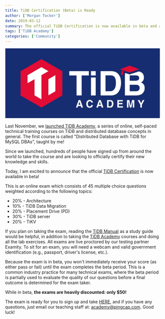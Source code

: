 ```yaml
---
title: TiDB Certification (Beta) is Ready
author: ['Morgan Tocker']
date: 2019-03-12
summary: The official TiDB Certification is now available in beta and an online exam is ready for you to sign up.
tags: ['TiDB Academy']
categories: ['Community']
---
```


![TiDB Academy](media/tidb-academy-logo.png)

Last November, we [launched TiDB Academy](https://pingcap.com/blog/tidb-academy-announce/), a series of online, self-paced technical training courses on TiDB and distributed database concepts in general. The first course is called "Distributed Database with TiDB for MySQL DBAs", taught by me! 

Since we launched, hundreds of people have signed up from around the world to take the course and are looking to officially certify their new knowledge and skills.

Today, I am excited to announce that the official [TiDB Certification](https://prod.examity.com/PingCAP/) is now available in beta!

This is an online exam which consists of 45 multiple choice questions weighted according to the following topics:

- 20% - Architecture
- 10% - TiDB Data Migration
- 20% - Placement Drive (PD)
- 30% - TiDB server
- 20% - TiKV

If you plan on taking the exam, reading the [TiDB Manual](https://pingcap.com/docs/) as a study guide would be helpful, in addition to taking the [TiDB Academy](https://pingcap.com/tidb-academy) courses and doing all the lab exercises. All exams are live proctored by our testing partner Examity. To sit for an exam, you will need a webcam and valid government identification (e.g., passport, driver's license, etc.).

Because the exam is in beta, you won't immediately receive your score (as either pass or fail) until the exam completes the beta period. This is a common industry practice for many technical exams, where the beta period is partially used to evaluate the quality of our questions before a final outcome is determined for the exam taker. 

While in beta, **the exams are heavily discounted: only $50!**

The exam is ready for you to sign up and take [HERE](https://prod.examity.com/PingCAP/), and if you have any questions, just email our teaching staff at: [academy@pingcap.com](mailto:academy@pingcap.com). Good luck!
